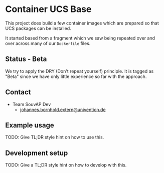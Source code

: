 # Container UCS Base

This project does build a few container images which are prepared so that UCS
packages can be installed.

It started based from a fragment which we saw being repeated over and over
across many of our `Dockerfile` files.


## Status - Beta

We try to apply the DRY (Don't repeat yourself) principle. It is tagged as
"Beta" since we have only little experience so far with the approach.


## Contact

- Team SouvAP Dev
  - <johannes.bornhold.extern@univention.de>


## Example usage

TODO: Give TL;DR style hint on how to use this.


## Development setup

TODO: Give a TL;DR style hint on how to develop with this.
